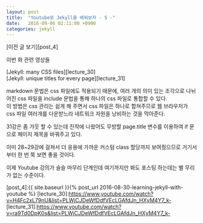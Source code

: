 ```yaml
---
layout: post
title:  "Youtube로 Jekyll을 배워보자 - 5 -"
date:   2016-09-06 02:11:00 +0900
categories: jekyll
---
```

[이전 글 보기][post_4]

이번 화 관련 영상들

[Jekyll: many CSS files][lecture_30]  
[Jekyll: unique titles for every page][lecture_31]

markdown 문법은 css 파일에도 적용되기 때문에, 여러 개의 의미 있는 조각으로 나뉘어진 css 파일을 include 문법을 통해 하나의 css 파일로 통합할 수 있다.  
이 방법은 css 관리는 쉽게 해 주면서 css 파일은 하나로 합쳐주므로 웹 브라우저가 css 파일 여러개를 다운받느라 네트워크 자원을 낭비하는 것을 막아준다.  

31강은 좀 갸웃 할 수 있는데 진작에 나왔어도 무방할 page.title 변수를 이용하여 if 문으로 페이지 제목을 바꿔주고 있다.

이미 28~29강에 걸쳐서 더 응용에 가까운 커스텀 class 할당까지 보여줬으므로 거기서부터 한 번 쭉 보면 좋을 것이다.

이제 Youtube 강의가 슬슬 마무리 단계인데 여기까지만 봐도 포스팅 하는데는 별 무리가 없는 수준이다.


[post_4]:{{ site.baseurl }}{% post_url 2016-08-30-learning-jekyll-with-youtube %}
[lecture_30]:https://www.youtube.com/watch?v=H4Fc2xL79nU&list=PLWjCJDeWfDdfVEcLGAfdJn_HXyM4Y7_k-
[lecture_31]:https://www.youtube.com/watch?v=ra9Td0DpK0s&list=PLWjCJDeWfDdfVEcLGAfdJn_HXyM4Y7_k-
